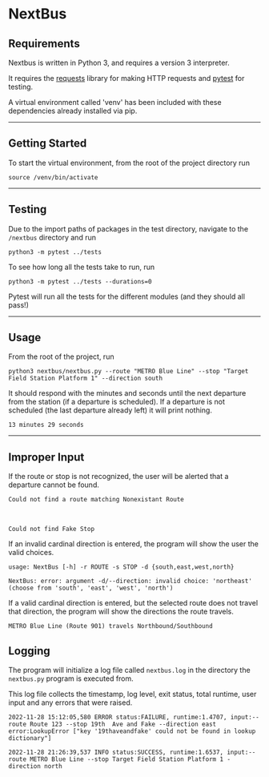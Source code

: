 # NextBus

## Requirements

Nextbus is written in Python 3, and requires a version 3 interpreter.

It requires the [requests](https://requests.readthedocs.io/en/latest/) library for making HTTP requests and [pytest](https://docs.pytest.org/en/7.2.x/) for testing.

A virtual environment called 'venv' has been included with these dependencies already installed via pip.

---

## Getting Started
To start the virtual environment, from the root of the project directory run

    source /venv/bin/activate

---
## Testing
Due to the import paths of packages in the test directory, navigate to the ``/nextbus`` directory and run

    python3 -m pytest ../tests

To see how long all the tests take to run, run

    python3 -m pytest ../tests --durations=0

Pytest will run all the tests for the different modules (and they should all pass!)

---
## Usage
From the root of the project, run

    python3 nextbus/nextbus.py --route "METRO Blue Line" --stop "Target Field Station Platform 1" --direction south

It should respond with the minutes and seconds until the next departure from the station (if a departure is scheduled). If a departure is not scheduled (the last departure already left) it will print nothing.

    13 minutes 29 seconds

---

## Improper Input
If the route or stop is not recognized, the user will be alerted that a departure cannot be found.
    
    Could not find a route matching Nonexistant Route
<br/>

    Could not find Fake Stop


If an invalid cardinal direction is entered, the program will show the user the valid choices.

    usage: NextBus [-h] -r ROUTE -s STOP -d {south,east,west,north}
    
    NextBus: error: argument -d/--direction: invalid choice: 'northeast' (choose from 'south', 'east', 'west', 'north')

If a valid cardinal direction is entered, but the selected route does not travel that direction, the program will show the directions the route travels.

    METRO Blue Line (Route 901) travels Northbound/Southbound


## Logging

The program will initialize a log file called `nextbus.log` in the directory the `nextbus.py` program is executed from.

This log file collects the timestamp, log level, exit status, total runtime, user input and any errors that were raised.

    2022-11-28 15:12:05,580 ERROR status:FAILURE, runtime:1.4707, input:--route Route 123 --stop 19th  Ave and Fake --direction east error:LookupError ["key '19thaveandfake' could not be found in lookup dictionary"]

    2022-11-28 21:26:39,537 INFO status:SUCCESS, runtime:1.6537, input:--route METRO Blue Line --stop Target Field Station Platform 1 -direction north
